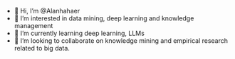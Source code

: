 - 👋 Hi, I’m @Alanhahaer
- 👀 I’m interested in data mining, deep learning and knowledge management
- 🌱 I’m currently learning deep learning, LLMs
- 💞️ I’m looking to collaborate on knowledge mining and empirical research related to big data.
